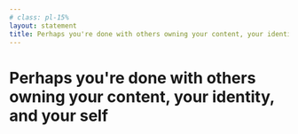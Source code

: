 ```yaml
---
# class: pl-15%
layout: statement
title: Perhaps you're done with others owning your content, your identity, and your self
---
```


<h1 class="gradient-text">Perhaps you're done with others owning your content, your identity, and your self</h1>
